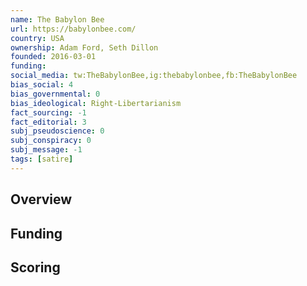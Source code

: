 ```yaml
---
name: The Babylon Bee
url: https://babylonbee.com/
country: USA
ownership: Adam Ford, Seth Dillon
founded: 2016-03-01
funding:
social_media: tw:TheBabylonBee,ig:thebabylonbee,fb:TheBabylonBee
bias_social: 4
bias_governmental: 0
bias_ideological: Right-Libertarianism
fact_sourcing: -1
fact_editorial: 3
subj_pseudoscience: 0
subj_conspiracy: 0
subj_message: -1
tags: [satire]
---
```


## Overview

## Funding

## Scoring
